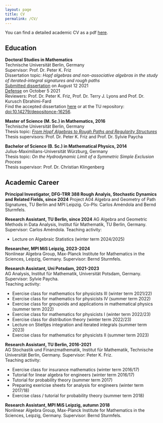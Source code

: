 ```yaml
---
layout: page
title: CV
permalink: /CV/
---
```


You can find a detailed academic CV as a pdf [here](/files/RosaPreissCV.pdf).

## Education


__Doctoral Studies in Mathematics__  
Technische Universität Berlin, Germany  
Supervisor: Prof. Dr. Peter K. Friz  
Dissertation topic: _Hopf algebras and non-associative algebras in the study of iterated-integral signatures and rough paths_  
[Submitted dissertation](/files/RosaPreissSubmittedDissertation.pdf) on August 12 2021  
[Defense](/files/RosaPreissDefenseSlides.pdf) on October 5 2021  
Reviewers: Prof. Dr. Peter K. Friz, Prof. Dr. Terry J. Lyons and Prof. Dr. Kurusch Ebrahimi-Fard  
Find the accepted dissertation [here](/files/RosaPreissThesis.pdf) or at the TU repository: [doi:10.14279/depositonce-16256](http://dx.doi.org/10.14279/depositonce-16256).


__Master of Science (M. Sc.) in Mathematics, 2016__  
Technische Universität Berlin, Germany  
Thesis topic: [_From Hopf Algebras to Rough Paths and Regularity Structures_](/files/HopfAlgebrasRoughPathsRegularityStructures.pdf)  
Thesis supervisors: Prof. Dr. Peter K. Friz and Prof. Dr. Sylvie Paycha

__Bachelor of Science (B. Sc.) in Mathematical Physics, 2014__  
Julius-Maximilians-Universität Würzburg, Germany  
Thesis topic: _On the Hydrodynamic Limit of a Symmetric Simple Exclusion Process_  
Thesis supervisor: Prof. Dr. Christian Klingenberg

## Academic Career

__Principal Investigator, DFG-TRR 388 Rough Analyis, Stochastic Dynamics and Related Fields, since 2024__
Project A04 Algebra and Geometry of Path Signatures, TU Berlin and MPI Leipzig. Co-PIs: Carlos Améndola and Bernd Sturmfels.

__Research Assistant, TU Berlin, since 2024__
AG Algebra and Geometric Methods in Data Analysis, Institut für Mathematik, TU Berlin, Germany. Supervisor: Carlos Améndola.
Teaching activity:
* Lecture on Algebraic Statistics (winter term 2024/2025)

__Researcher, MPI MiS Leipzig, 2023-2024__  
Nonlinear Algebra Group, Max-Planck Institute for Mathematics in the Sciences, Leipzig, Germany. Supervisor: Bernd Sturmfels.

__Research Assistant, Uni Potsdam, 2021-2023__  
AG Analysis, Institut für Mathematik, Universität Potsdam, Germany. Supervisor: Sylvie Paycha.  
Teaching activity:
* Exercise class for mathematics for physicists III (winter term 2021/22)
* Exercise class for mathematics for physicists IV (summer term 2022)
* Exercise class for groupoids and applications in mathematical physics (summer term 2022)
* Exercise class for mathematics for physicists I (winter term 2022/23)
* Exercise class for distribution theory (winter term 2022/23)
* Lecture on Stieltjes integration and iterated integrals (summer term 2023)
* Exercise class for mathematics for physicists II (summer term 2023)

__Research Assistant, TU Berlin, 2016-2021__  
AG Stochastik und Finanzmathematik, Institut für Mathematik, Technische Universität Berlin, Germany. Supervisor: Peter K. Friz.  
Teaching activity:
* Exercise class for insurance mathematics (winter term 2016/17)
* Tutorial for linear algebra for engineers (winter term 2016/17)
* Tutorial for probability theory (summer term 2017)
* Preparing exericise sheets for analysis for engineers (winter term 2017/18)
* Exercise class / tutorial for probability theory (summer term 2018)

__Research Assistant, MPI MiS Leipzig, autumn 2018__  
Nonlinear Algebra Group, Max-Planck Institute for Mathematics in the Sciences, Leipzig, Germany. Supervisor: Bernd Sturmfels.
